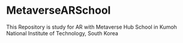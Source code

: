 # MetaverseARSchool
This Repository is study for AR with Metaverse Hub School in Kumoh National Institute of Technology, South Korea
